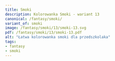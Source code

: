 ```yaml
---
title: Smoki
description: Kolorowanka Smoki - wariant 13
canonical: /fantasy/smoki/
variant_of: smoki
image: /fantasy/smoki/13/smoki-13.svg
pdf: /fantasy/smoki/13/smoki-13.pdf
alt: "Łatwa kolorowanka smoki dla przedszkolaka"
tags:
- fantasy
- smoki
---
```

